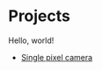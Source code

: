 # Projects

Hello, world!

* [Single pixel camera][0]

[0]: https://hackaday.io/project/197013-my-version-of-the-1-pixel-camera
